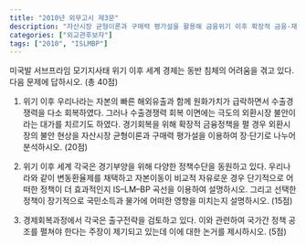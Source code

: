 ```yaml
---
title: "2010년 외무고시 제3문"
description: "자산시장 균형이론과 구매력 평가설을 활용해 금융위기 이후 확장적 금융·재정 정책의 외환시장 파급 효과를 분석하는 문제"
categories: ["외교관후보자"]
tags: ["2010", "ISLMBP"]
---
```


미국발 서브프라임 모기지사태 위기 이후 세계 경제는 동반 침체의 어려움을 겪고 있다. 다음 문제에 답하시오. (총 40점)

1) 위기 이후 우리나라는 자본의 빠른 해외유출과 함께 원화가치가 급락하면서 수출경쟁력을 다소 회복하였다. 그러나 수출경쟁력 회복 이면에는 극도의 외환시장 불안이라는 대가를 치르기도 하였다. 경기회복을 위해 확장적 금융정책을 펼 경우 외환시장의 불안 현상을 자산시장 균형이론과 구매력 평가설을 이용하여 장·단기로 나누어 분석하시오. (20점)

2) 위기 이후 세계 각국은 경기부양을 위해 다양한 정책수단을 동원하고 있다. 우리나라와 같이 변동환율제를 채택하고 자본이동이 비교적 자유로운 경우 단기적으로 어떠한 정책이 더 효과적인지 IS–LM–BP 곡선을 이용하여 설명하시오. 그리고 선택한 정책이 장기적으로 국민소득과 물가에 어떠한 영향을 미치는지 설명하시오. (15점)

3) 경제회복과정에서 각국은 출구전략을 검토하고 있다. 이와 관련하여 국가간 정책 공조를 펼쳐야 한다는 주장이 제기되고 있는데 이에 대한 논거를 제시하시오. (5점)

